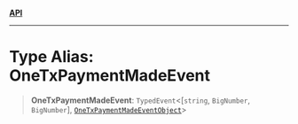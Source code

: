 [**API**](../../../README.md)

***

# Type Alias: OneTxPaymentMadeEvent

> **OneTxPaymentMadeEvent**: `TypedEvent`\<\[`string`, `BigNumber`, `BigNumber`\], [`OneTxPaymentMadeEventObject`](../interfaces/OneTxPaymentMadeEventObject.md)\>
